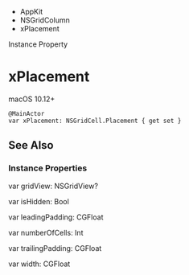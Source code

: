 

- AppKit
- NSGridColumn
-  xPlacement 

Instance Property

# xPlacement

macOS 10.12+

``` source
@MainActor
var xPlacement: NSGridCell.Placement { get set }
```

## See Also

### Instance Properties

var gridView: NSGridView?

var isHidden: Bool

var leadingPadding: CGFloat

var numberOfCells: Int

var trailingPadding: CGFloat

var width: CGFloat

